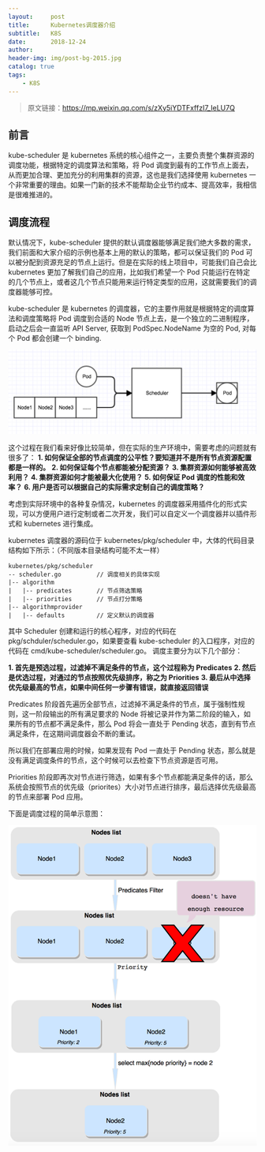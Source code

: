 ```yaml
---
layout:     post
title:      Kubernetes调度器介绍
subtitle:   K8S
date:       2018-12-24
author:     
header-img: img/post-bg-2015.jpg
catalog: true
tags:
    - K8S
---
```


>原文链接：https://mp.weixin.qq.com/s/zXy5iYDTFxffzI7_IeLU7Q

## 前言

kube-scheduler 是 kubernetes 系统的核心组件之一，主要负责整个集群资源的调度功能，根据特定的调度算法和策略，将 Pod 调度到最有的工作节点上面去，从而更加合理、更加充分的利用集群的资源，这也是我们选择使用 kubernetes 一个非常重要的理由。如果一门新的技术不能帮助企业节约成本、提高效率，我相信是很难推进的。

## 调度流程

默认情况下，kube-scheduler 提供的默认调度器能够满足我们绝大多数的需求，我们前面和大家介绍的示例也基本上用的默认的策略，都可以保证我们的 Pod 可以被分配到资源充足的节点上运行。但是在实际的线上项目中，可能我们自己会比 kubernetes 更加了解我们自己的应用，比如我们希望一个 Pod 只能运行在特定的几个节点上，或者这几个节点只能用来运行特定类型的应用，这就需要我们的调度器能够可控。

kube-scheduler 是 kubernetes 的调度器，它的主要作用就是根据特定的调度算法和调度策略将 Pod 调度到合适的 Node 节点上去，是一个独立的二进制程序，启动之后会一直监听 API Server, 获取到 PodSpec.NodeName 为空的 Pod, 对每个 Pod 都会创建一个 binding.

![](/img/kube-scheduler.png)

这个过程在我们看来好像比较简单，但在实际的生产环境中，需要考虑的问题就有很多了：
**1. 如何保证全部的节点调度的公平性？要知道并不是所有节点资源配置都是一样的。**
**2. 如何保证每个节点都能被分配资源？**
**3. 集群资源如何能够被高效利用？**
**4. 集群资源如何才能被最大化使用？**
**5. 如何保证 Pod 调度的性能和效率？**
**6. 用户是否可以根据自己的实际需求定制自己的调度策略？**

考虑到实际环境中的各种复杂情况，kubernetes 的调度器采用插件化的形式实现，可以方便用户进行定制或者二次开发，我们可以自定义一个调度器并以插件形式和 kubernetes 进行集成。

kubernetes 调度器的源码位于 kubernetes/pkg/scheduler 中，大体的代码目录结构如下所示：（不同版本目录结构可能不太一样）
```
kubernetes/pkg/scheduler
-- scheduler.go          // 调度相关的具体实现
|-- algorithm
|   |-- predicates       // 节点筛选策略
|   |-- priorities       // 节点打分策略
|-- algorithmprovider
|   |-- defaults         // 定义默认的调度器  
```
其中 Scheduler 创建和运行的核心程序，对应的代码在 pkg/schduler/scheduler.go，如果要查看 kube-scheduler 的入口程序，对应的代码在 cmd/kube-scheduler/scheduler.go。
调度主要分为以下几个部分：

**1. 首先是预选过程，过滤掉不满足条件的节点，这个过程称为 Predicates**
**2. 然后是优选过程，对通过的节点按照优先级排序，称之为 Priorities**
**3. 最后从中选择优先级最高的节点，如果中间任何一步骤有错误，就直接返回错误**

Predicates  阶段首先遍历全部节点，过滤掉不满足条件的节点，属于强制性规则，这一阶段输出的所有满足要求的 Node 将被记录并作为第二阶段的输入，如果所有的节点都不满足条件，那么 Pod 将会一直处于 Pending 状态，直到有节点满足条件，在这期间调度器会不断的重试。

所以我们在部署应用的时候，如果发现有 Pod 一直处于 Pending 状态，那么就是没有满足调度条件的节点，这个时候可以去检查下节点资源是否可用。

Priorities 阶段即再次对节点进行筛选，如果有多个节点都能满足条件的话，那么系统会按照节点的优先级（priorites）大小对节点进行排序，最后选择优先级最高的节点来部署 Pod 应用。

下面是调度过程的简单示意图：

![](/img/kube-scheduler1.png)